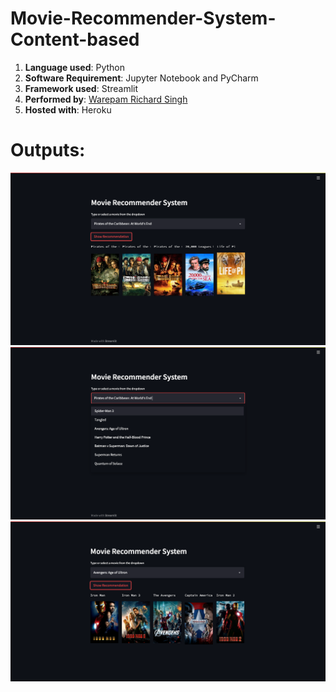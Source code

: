 # Movie-Recommender-System-Content-based

1. **Language used**: Python
2. **Software Requirement**: Jupyter Notebook and PyCharm
3. **Framework used**: Streamlit
4. **Performed by**: [Warepam Richard Singh](https://linktr.ee/richardwarepam16)
5. **Hosted with**: Heroku

# Outputs:

![alt text](https://github.com/richardwarepam16/movie-recommender-system-content-based/blob/main/screenbud-a62afe5b-2d27-47c2-8fb4-50b1f33975ce.png)
![alt text](https://github.com/richardwarepam16/movie-recommender-system-content-based/blob/main/screenbud-ee2ca360-dd5c-45cc-838d-2d1c021c3edc.png)
![alt text](https://github.com/richardwarepam16/movie-recommender-system-content-based/blob/main/screenbud-55b6d256-1366-4b11-972e-4fad324a9a09.png)
